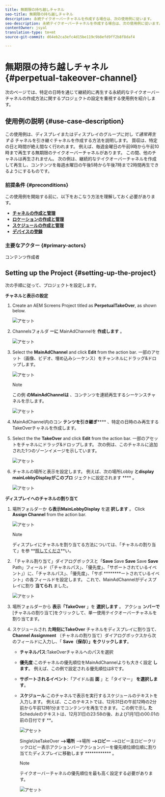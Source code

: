 ```yaml
---
title: 無期限の持ち越しチャネル
seo-title: 無期限の持ち越しチャネル
description: 永続テイクオーバーチャネルを作成する場合は、次の使用例に従います。
seo-description: 永続テイクオーバーチャネルを作成する場合は、次の使用例に従います。
contentOwner: jsyal
translation-type: tm+mt
source-git-commit: d64eb2ca3efc4d15be119c9b8efd9ff2b8f8daf4

---
```



# 無期限の持ち越しチャネル {#perpetual-takeover-channel}

次のページでは、特定の日時を通じて継続的に再生する永続的なテイクオーバーチャネルの作成方法に関するプロジェクトの設定を重視する使用例を紹介します。

## 使用例の説明 {#use-case-description}

この使用例は、ディスプレイまたはディスプレイのグループに対し *て通常再生する* チャネルを引き継ぐチャネルを作成する方法を説明します。 買収は、特定の日と時間が絶え間なく行われます。
例えば、毎週金曜日の午前9時から午前10時まで再生する無期限のテイクオーバーチャネルがあります。 この間、他のチャネルは再生されません。 次の例は、継続的なテイクオーバーチャネルを作成して再生し、コンテンツを毎週水曜日の午後5時から午後7時まで2時間再生できるようにするものです。

### 前提条件 {#preconditions}

この使用例を開始する前に、以下をおこなう方法を理解しておく必要があります。

* **[チャネルの作成と管理](managing-channels.md)**
* **[ロケーションの作成と管理](managing-locations.md)**
* **[スケジュールの作成と管理](managing-schedules.md)**
* **[デバイスの登録](device-registration.md)**

### 主要なアクター {#primary-actors}

コンテンツ作成者

## Setting up the Project {#setting-up-the-project}

次の手順に従って、プロジェクトを設定します。

**チャネルと表示の設定**

1. Create an AEM Screens Project titled as **PerpetualTakeOver**, as shown below.

   ![アセット](assets/single-takeover1.png)

1. Channelsフォルダ **ーに** MainAdChannelを **作成します** 。

   ![アセット](assets/single-takeover2.png)

1. Select the **MainAdChannel** and click **Edit** from the action bar. 一部のアセット（画像、ビデオ、埋め込みシーケンス）をチャンネルにドラッグ&amp;ドロップします。

   ![アセット](assets/single-takeover2.png)


   >[!NOTE]
   >この例 **のMainAdChannelは** 、コンテンツを連続再生するシーケンスチャネルを示します。

   ![アセット](assets/single-takeover3.png)

1. MainAdChannel内のコン **テンツを引き継ぎ****** 、特定の日時のみ再生するTakeOverチャネルを作成します。

1. Select the the **TakeOver** and click **Edit** from the action bar. 一部のアセットをチャネルにドラッグ&amp;ドロップします。 次の例は、このチャネルに追加された1つのゾーンイメージを示しています。

   ![アセット](assets/single-takeover4.png)

1. チャネルの場所と表示を設定します。 例えば、次の場所Lobby **とdisplay mainLobbyDisplayがこのプロ** ジェクトに設定されます **** 。

   ![アセット](assets/single-takeover5.png)

**ディスプレイへのチャネルの割り当て**

1. 場所フォルダーか **ら表示MainLobbyDisplay** を選 **択します** 。 Click **Assign Channel** from the action bar.

   ![アセット](assets/single-takeover6.png)

   >[!NOTE]
   >ディスプレイにチャネルを割り当てる方法については、「チャネルの割り当て」を参 **[照してくださ](channel-assignment.md)**い。

1. 「チャネル割り当て」ダイアログボックスと「**Save** Save **Save** Save **Save** Path」フィールド（「チャネルパス」、「優先度」、「サポートされているイベント」）に、「チャネルパス」、「優先度」、「サポ ********&#x200B;ートされているイベント」の各フィールドを設定します。 これで、MainAdChannelがディスプレイに割り **当てられ** ました。

   ![アセット](assets/single-takeover7.png)

1. 場所フォルダーから **表示「TakeOver** 」を **選択します** 。 アクショ **ンバーで** [チャネルの割り当て]をクリックして、単一使用テイクオーバーチャネルを割り当てます。

1. スケジュールされ **た時刻にTakeOver** チャネルをディスプレイに割り当て、 **Channel Assignment** （チャネルの割り当て）ダイアログボックスから次のフィールドに入力し、「 **Save（保存）」をクリックします**。

   * **チャネルパス**:TakeOverチャネルへのパスを選択
   * **優先度**:このチャネルの優先順位をMainAdChannelよりも大きく設定 **します**。 例えば、この例で設定される優先順位は8です。
   * **サポートされるイベント**:「アイドル画 **面** 」と「タイマー」 **を選択します**。
   * **スケジュール**:このチャネルで表示を実行するスケジュールのテキストを入力します。 例えば、ここのテキストでは、12月31日の午前12時の2分前から午前12時1分までコンテンツを再生できます。
この例で示し **た** Scheduleのテキストは、12月31日の23:58の後、および1月1日の00.01の前の日付です **。

      ![アセット](assets/single-takeover8.png)

      SingleUseTakeOver **—>場所** —>場所 **—>ロビー** —>ロビー主ロビークリックロビー表示アクションバーアクションバーを優先順位順位順に割り当てたディスプレイに移動します ************ 。

      >[!NOTE]
      >テイクオーバーチャネルの優先順位を最も高く設定する必要があります。

      ![アセット](assets/single-takeover9.png)

